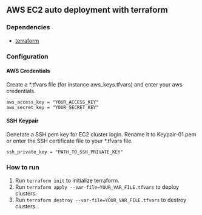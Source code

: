 ## AWS EC2 auto deployment with terraform

### Dependencies
- [terraform](https://developer.hashicorp.com/terraform/tutorials/aws-get-started/install-cli)

### Configuration
#### AWS Credentials
Create a *.tfvars file (for instance aws_keys.tfvars) and enter your aws credentials.
```
aws_access_key = "YOUR_ACCESS_KEY"
aws_secret_key = "YOUR_SECRET_KEY"
```
#### SSH Keypair
Generate a SSH pem key for EC2 cluster login. Rename it to Keypair-01.pem or enter the SSH certificate file to your *.tfvars file.
```
ssh_private_key = "PATH_TO_SSH_PRIVATE_KEY"
```

### How to run
1. Run ```terraform init``` to  initialize terraform.
2. Run ```terraform apply --var-file=YOUR_VAR_FILE.tfvars``` to deploy clusters.
3. Run ```terraform destroy --var-file=YOUR_VAR_FILE.tfvars``` to destroy clusters.